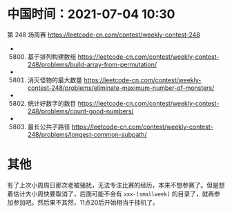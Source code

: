 
# 中国时间：2021-07-04 10:30

第 248 场周赛 https://leetcode-cn.com/contest/weekly-contest-248
- 5800. 基于排列构建数组 https://leetcode-cn.com/contest/weekly-contest-248/problems/build-array-from-permutation/
- 5801. 消灭怪物的最大数量 https://leetcode-cn.com/contest/weekly-contest-248/problems/eliminate-maximum-number-of-monsters/
- 5802. 统计好数字的数目 https://leetcode-cn.com/contest/weekly-contest-248/problems/count-good-numbers/
- 5803. 最长公共子路径 https://leetcode-cn.com/contest/weekly-contest-248/problems/longest-common-subpath/

# 其他

有了上次小周周日那次老被骚扰，无法专注比赛的经历，本来不想参赛了。但是想着估计大小周快要取消了，后面可能不会有 `xxx-[smallweek]` 的目录了，就再参加参加吧。然后果不其然，11点20后开始相当于挂机了。
